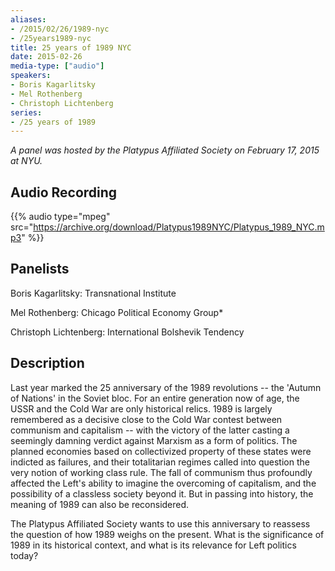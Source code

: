 ```yaml
---
aliases:
- /2015/02/26/1989-nyc
- /25years1989-nyc
title: 25 years of 1989 NYC
date: 2015-02-26
media-type: ["audio"]
speakers:
- Boris Kagarlitsky
- Mel Rothenberg
- Christoph Lichtenberg
series:
- /25 years of 1989
---
```


_A panel was hosted by the Platypus Affiliated Society on February 17, 2015 at NYU._

## Audio Recording

{{% audio type="mpeg" src="https://archive.org/download/Platypus1989NYC/Platypus_1989_NYC.mp3" %}}

## Panelists

Boris Kagarlitsky: Transnational Institute

Mel Rothenberg: Chicago Political Economy Group*

Christoph Lichtenberg: International Bolshevik Tendency

## Description

Last year marked the 25 anniversary of the 1989 revolutions -- the 'Autumn of Nations' in the Soviet bloc. For an entire generation now of age, the USSR and the Cold War are only historical relics. 1989 is largely remembered as a decisive close to the Cold War contest between communism and capitalism -- with the victory of the latter casting a seemingly damning verdict against Marxism as a form of politics. The planned economies based on collectivized property of these states were indicted as failures, and their totalitarian regimes called into question the very notion of working class rule. The fall of communism thus profoundly affected the Left's ability to imagine the overcoming of capitalism, and the possibility of a classless society beyond it. But in passing into history, the meaning of 1989 can also be reconsidered.

The Platypus Affiliated Society wants to use this anniversary to reassess the question of how 1989 weighs on the present. What is the significance of 1989 in its historical context, and what is its relevance for Left politics today?
